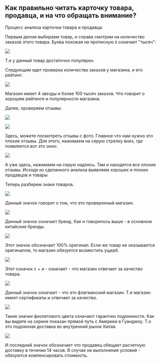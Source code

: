 ## Как правильно читать карточку товара, продавца, и на что обращать внимание?

Процесс анализа карточки товара и продавца.

Первым делом выбираем товар, и справа смотрим на количество заказов этого товара. Буква похожая на прописную `Б` означает "тысяч":

![](https://img1.teletype.in/files/45/ab/45aba997-d1f3-41c4-84f8-eb85b2912229.png)

Т.е у данный товар достаточно популярен.

Следующим идет проверка количества заказов у магазина, и его рейтинг:

![](https://img3.teletype.in/files/a3/1a/a31a97e3-0d22-4ff6-9ac7-96e914ef587a.png)

Магазин имеет 4 звезды и более 100 тысяч заказов. Что говорит о хорошем рейтинге и популярности магазина.

Далее, проверяем отзывы:

![](https://img2.teletype.in/files/97/0c/970cd443-1c78-4843-baa4-3521db4e8437.png)

![](https://img3.teletype.in/files/a6/ee/a6eee7b6-09ec-4496-b50a-64aa2903d039.png)

Здесь, можете посмотреть отзывы с фото. Главное что нам нужно это плохие отзывы. Для этого, нажимаем на серую стрелку вниз, где появляется вот это окно:

![](https://img1.teletype.in/files/46/6c/466cb012-bd29-4c04-92b9-f2c500c6aea0.png)

А уже здесь, нажимаем на серую надпись. Там и находятся все плохие отзывы. Исходя из сделанного анализа выявляем хороших и плохих продавцов и товары

Теперь разберем знаки товаров.

![](https://img1.teletype.in/files/4f/94/4f946838-4468-499f-bf0c-f4ec394c32be.jpeg)

Данный значок говорит о том, что это проверенный магазин.

![](https://img4.teletype.in/files/30/6b/306b5dde-7d5c-4ea7-a018-6598fa2d11f0.png)

Данный значок означает бренд. Как и говорилось выше - в основном китайские бренды.

![](https://img4.teletype.in/files/fc/4d/fc4ded8f-5d46-43cb-a633-7a724293d13f.png)

Этот значок обозначает 100% оригинал. Если же товар не оказывается оригиналом, то магазин обязуется возместить ущерб.

![](https://img4.teletype.in/files/bf/41/bf41c1be-87d4-4535-9a2c-12687f5b8991.png)

Этот означок с + и - означает - что магазин отвечает за качество товара.

![](https://img4.teletype.in/files/bd/07/bd07dfbd-192e-4ef9-a643-fe4b4517d006.png)

Данный значок означает - что это флагманский магазин. Т.е магазин имеет сертификаты и отвечает за качество.

![](https://img3.teletype.in/files/a8/09/a809282f-bd74-45dc-92d9-a0e5bdfb991a.png)

Такие значки фиолетового цвета означают гарантию подлинности. Как вы видите на скрине показан прямой путь с Америки в Гуанджоу. Т.о это подлинная доставка во внутренний рынок Китая.

![](https://img2.teletype.in/files/94/99/94994b5f-0ea7-4af9-8e13-fe1cd2b7ec94.png)

И последний значок обозначает что продавец обещает расчетную доставку в течении 14 часов. В случае не выполнения условий - обязуются компенсировать стоимость.